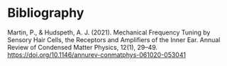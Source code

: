 # Bibliography

Martin, P., & Hudspeth, A. J. (2021). Mechanical Frequency Tuning by Sensory Hair Cells, the Receptors and Amplifiers of the Inner Ear. Annual Review of Condensed Matter Physics, 12(1), 29–49. https://doi.org/10.1146/annurev-conmatphys-061020-053041
